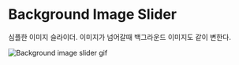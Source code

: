 # Background Image Slider

심플한 이미지 슬라이더. 이미지가 넘어갈때 백그라운드 이미지도 같이 변한다.

![Background image slider gif](https://github.com/lyj-ooz/ui-practice/blob/master/background-slider/0513-2.gif)

